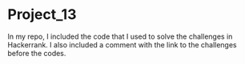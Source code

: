 # Project_13

In my repo, I included the code that I used to solve the challenges in Hackerrank. I also included a comment with the link to 
the challenges before the codes.
